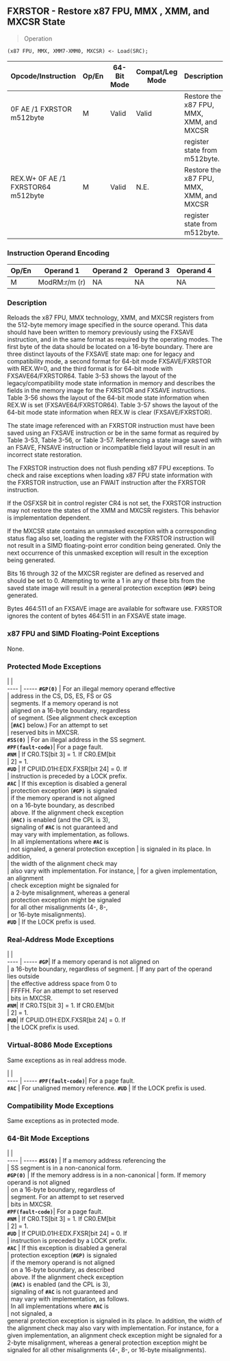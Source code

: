 ## FXRSTOR - Restore x87 FPU, MMX , XMM, and MXCSR State

> Operation

``` slim
(x87 FPU, MMX, XMM7-XMM0, MXCSR) <- Load(SRC);

```

 Opcode/Instruction                | Op/En| 64-Bit Mode| Compat/Leg Mode| Description                             
 ---  | --- | --- | --- | ---
 0F AE /1 FXRSTOR m512byte         | M    | Valid      | Valid          | Restore the x87 FPU, MMX, XMM, and MXCSR
                                   |      |            |                | register state from m512byte.           
 REX.W+ 0F AE /1 FXRSTOR64 m512byte| M    | Valid      | N.E.           | Restore the x87 FPU, MMX, XMM, and MXCSR
                                   |      |            |                | register state from m512byte.           

### Instruction Operand Encoding
 Op/En| Operand 1    | Operand 2| Operand 3| Operand 4
 ---  | --- | --- | --- | ---
 M    | ModRM:r/m (r)| NA       | NA       | NA       

### Description
Reloads the x87 FPU, MMX technology, XMM, and MXCSR registers from the 512-byte
memory image specified in the source operand. This data should have been written
to memory previously using the FXSAVE instruction, and in the same format as
required by the operating modes. The first byte of the data should be located
on a 16-byte boundary. There are three distinct layouts of the FXSAVE state
map: one for legacy and compatibility mode, a second format for 64-bit mode
FXSAVE/FXRSTOR with REX.W=0, and the third format is for 64-bit mode with FXSAVE64/FXRSTOR64.
Table 3-53 shows the layout of the legacy/compatibility mode state information
in memory and describes the fields in the memory image for the FXRSTOR and FXSAVE
instructions. Table 3-56 shows the layout of the 64-bit mode state information
when REX.W is set (FXSAVE64/FXRSTOR64). Table 3-57 shows the layout of the 64-bit
mode state information when REX.W is clear (FXSAVE/FXRSTOR).

The state image referenced with an FXRSTOR instruction must have been saved
using an FXSAVE instruction or be in the same format as required by Table 3-53,
Table 3-56, or Table 3-57. Referencing a state image saved with an FSAVE, FNSAVE
instruction or incompatible field layout will result in an incorrect state restoration.

The FXRSTOR instruction does not flush pending x87 FPU exceptions. To check
and raise exceptions when loading x87 FPU state information with the FXRSTOR
instruction, use an FWAIT instruction after the FXRSTOR instruction.

If the OSFXSR bit in control register CR4 is not set, the FXRSTOR instruction
may not restore the states of the XMM and MXCSR registers. This behavior is
implementation dependent.

If the MXCSR state contains an unmasked exception with a corresponding status
flag also set, loading the register with the FXRSTOR instruction will not result
in a SIMD floating-point error condition being generated. Only the next occurrence
of this unmasked exception will result in the exception being generated.

Bits 16 through 32 of the MXCSR register are defined as reserved and should
be set to 0. Attempting to write a 1 in any of these bits from the saved state
image will result in a general protection exception (**``#GP)``** being generated.

Bytes 464:511 of an FXSAVE image are available for software use. FXRSTOR ignores
the content of bytes 464:511 in an FXSAVE state image.



### x87 FPU and SIMD Floating-Point Exceptions
None.


### Protected Mode Exceptions
   | |  
---- | -----
 **``#GP(0)``**         | For an illegal memory operand effective     
                | address in the CS, DS, ES, FS or GS         
                | segments. If a memory operand is not        
                | aligned on a 16-byte boundary, regardless   
                | of segment. (See alignment check exception  
                | [**``#AC]``** below.) For an attempt to set         
                | reserved bits in MXCSR.                     
 **``#SS(0)``**         | For an illegal address in the SS segment.   
 **``#PF(fault-code)``**| For a page fault.                           
 **``#NM``**            | If CR0.TS[bit 3] = 1. If CR0.EM[bit         
                | 2] = 1.                                     
 **``#UD``**            | If CPUID.01H:EDX.FXSR[bit 24] = 0. If       
                | instruction is preceded by a LOCK prefix.   
 **``#AC``**            | If this exception is disabled a general     
                | protection exception (**``#GP)``** is signaled      
                | if the memory operand is not aligned        
                | on a 16-byte boundary, as described         
                | above. If the alignment check exception     
                | (**``#AC)``** is enabled (and the CPL is 3),        
                | signaling of **``#AC``** is not guaranteed and      
                | may vary with implementation, as follows.   
                | In all implementations where **``#AC``** is         
                | not signaled, a general protection exception
                | is signaled in its place. In addition,      
                | the width of the alignment check may        
                | also vary with implementation. For instance,
                | for a given implementation, an alignment    
                | check exception might be signaled for       
                | a 2-byte misalignment, whereas a general    
                | protection exception might be signaled      
                | for all other misalignments (4-, 8-,        
                | or 16-byte misalignments).                  
 **``#UD``**            | If the LOCK prefix is used.                 

### Real-Address Mode Exceptions
   | |  
---- | -----
 **``#GP``**| If a memory operand is not aligned on     
    | a 16-byte boundary, regardless of segment.
    | If any part of the operand lies outside   
    | the effective address space from 0 to     
    | FFFFH. For an attempt to set reserved     
    | bits in MXCSR.                            
 **``#NM``**| If CR0.TS[bit 3] = 1. If CR0.EM[bit       
    | 2] = 1.                                   
 **``#UD``**| If CPUID.01H:EDX.FXSR[bit 24] = 0. If     
    | the LOCK prefix is used.                  

### Virtual-8086 Mode Exceptions
Same exceptions as in real address mode.

   | |  
---- | -----
 **``#PF(fault-code)``**| For a page fault.              
 **``#AC``**            | For unaligned memory reference.
 **``#UD``**            | If the LOCK prefix is used.    

### Compatibility Mode Exceptions
Same exceptions as in protected mode.


### 64-Bit Mode Exceptions
   | |  
---- | -----
 **``#SS(0)``**         | If a memory address referencing the        
                | SS segment is in a non-canonical form.     
 **``#GP(0)``**         | If the memory address is in a non-canonical
                | form. If memory operand is not aligned     
                | on a 16-byte boundary, regardless of       
                | segment. For an attempt to set reserved    
                | bits in MXCSR.                             
 **``#PF(fault-code)``**| For a page fault.                          
 **``#NM``**            | If CR0.TS[bit 3] = 1. If CR0.EM[bit        
                | 2] = 1.                                    
 **``#UD``**            | If CPUID.01H:EDX.FXSR[bit 24] = 0. If      
                | instruction is preceded by a LOCK prefix.  
 **``#AC``**            | If this exception is disabled a general    
                | protection exception (**``#GP)``** is signaled     
                | if the memory operand is not aligned       
                | on a 16-byte boundary, as described        
                | above. If the alignment check exception    
                | (**``#AC)``** is enabled (and the CPL is 3),       
                | signaling of **``#AC``** is not guaranteed and     
                | may vary with implementation, as follows.  
                | In all implementations where **``#AC``** is        
                | not signaled, a                            
general protection exception is signaled in its place. In addition, the width
of the alignment check may also vary with implementation. For instance, for
a given implementation, an alignment check exception might be signaled for a
2-byte misalignment, whereas a general protection exception might be signaled
for all other misalignments (4-, 8-, or 16-byte misalignments).
